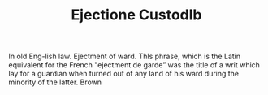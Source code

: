 ---
title: Ejectione Custodlb
letter: E
permalink: "/definitions/bld-ejectione-custodlb.html"
body: In old Eng-lish law. Ejectment of ward. Thls phrase, which is the Latin equivalent
  for the French "ejectment de garde” was the title of a writ which lay for a guardian
  when turned out of any land of his ward during the minority of the latter. Brown
published_at: '2018-07-07'
source: Black's Law Dictionary 2nd Ed (1910)
layout: post
---